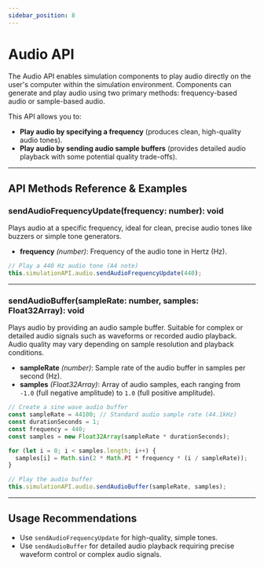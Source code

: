 ```yaml
---
sidebar_position: 8
---
```


# Audio API

The Audio API enables simulation components to play audio directly on the user's computer within the simulation environment. Components can generate and play audio using two primary methods: frequency-based audio or sample-based audio.

This API allows you to:

- **Play audio by specifying a frequency** (produces clean, high-quality audio tones).
- **Play audio by sending audio sample buffers** (provides detailed audio playback with some potential quality trade-offs).

---

## API Methods Reference & Examples

### sendAudioFrequencyUpdate(frequency: number): void

Plays audio at a specific frequency, ideal for clean, precise audio tones like buzzers or simple tone generators.

- **frequency** *(number)*: Frequency of the audio tone in Hertz (Hz).

```typescript
// Play a 440 Hz audio tone (A4 note)
this.simulationAPI.audio.sendAudioFrequencyUpdate(440);
```

---

### sendAudioBuffer(sampleRate: number, samples: Float32Array): void

Plays audio by providing an audio sample buffer. Suitable for complex or detailed audio signals such as waveforms or recorded audio playback. Audio quality may vary depending on sample resolution and playback conditions.

- **sampleRate** *(number)*: Sample rate of the audio buffer in samples per second (Hz).
- **samples** *(Float32Array)*: Array of audio samples, each ranging from `-1.0` (full negative amplitude) to `1.0` (full positive amplitude).

```typescript
// Create a sine wave audio buffer
const sampleRate = 44100; // Standard audio sample rate (44.1kHz)
const durationSeconds = 1;
const frequency = 440;
const samples = new Float32Array(sampleRate * durationSeconds);

for (let i = 0; i < samples.length; i++) {
  samples[i] = Math.sin(2 * Math.PI * frequency * (i / sampleRate));
}

// Play the audio buffer
this.simulationAPI.audio.sendAudioBuffer(sampleRate, samples);
```

---

## Usage Recommendations

- Use `sendAudioFrequencyUpdate` for high-quality, simple tones.
- Use `sendAudioBuffer` for detailed audio playback requiring precise waveform control or complex audio signals.


